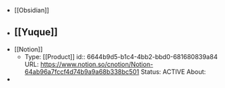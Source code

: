 - [[Obsidian]]
- [[Yuque]]
	-
- [[Notion]]
	- Type: [[Product]]
	  id:: 6644b9d5-b1c4-4bb2-bbd0-681680839a84
	  URL: https://www.notion.so/cnotion/Notion-64ab96a7fccf4d74b9a9a68b338bc501
	  Status:  ACTIVE
	  About:
-